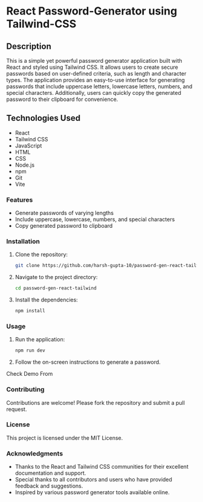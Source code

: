 # React Password-Generator using Tailwind-CSS

## Description

This is a simple yet powerful password generator application built with React and styled using Tailwind CSS. It allows users to create secure passwords based on user-defined criteria, such as length and character types. The application provides an easy-to-use interface for generating passwords that include uppercase letters, lowercase letters, numbers, and special characters. Additionally, users can quickly copy the generated password to their clipboard for convenience.

## Technologies Used

- React
- Tailwind CSS
- JavaScript
- HTML
- CSS
- Node.js
- npm
- Git
- Vite

### Features

- Generate passwords of varying lengths
- Include uppercase, lowercase, numbers, and special characters
- Copy generated password to clipboard

### Installation

1. Clone the repository:

    ```sh
    git clone https://github.com/harsh-gupta-10/password-gen-react-tailwind.git
    ```

2. Navigate to the project directory:

    ```sh
    cd password-gen-react-tailwind
    ```

3. Install the dependencies:

    ```sh
    npm install
    ```

### Usage

1. Run the application:

    ```sh
    npm run dev
    ```

2. Follow the on-screen instructions to generate a password.

Check Demo From 

### Contributing

Contributions are welcome! Please fork the repository and submit a pull request.

### License

This project is licensed under the MIT License.

### Acknowledgments

- Thanks to the React and Tailwind CSS communities for their excellent documentation and support.
- Special thanks to all contributors and users who have provided feedback and suggestions.
- Inspired by various password generator tools available online.

